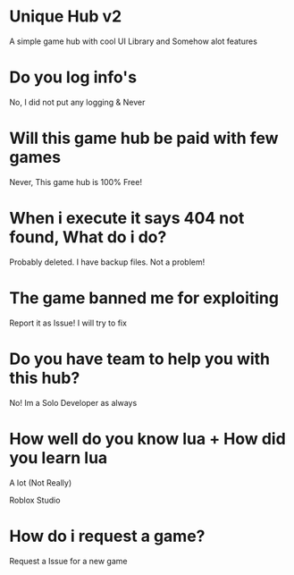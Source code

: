 # Unique Hub v2

A simple game hub with cool UI Library and Somehow alot features

# Do you log info's
No, I did not put any logging & Never

# Will this game hub be paid with few games
Never, This game hub is 100% Free!

# When i execute it says 404 not found, What do i do?
Probably deleted. I have backup files. Not a problem!

# The game banned me for exploiting
Report it as Issue! I will try to fix 

# Do you have team to help you with this hub?
No! Im a Solo Developer as always

# How well do you know lua + How did you learn lua
A lot (Not Really)

Roblox Studio

# How do i request a game?
Request a Issue for a new game

